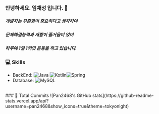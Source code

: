 ### 안녕하세요. 임채성 입니다. 👋
##### 개발자는 꾸준함이 중요하다고 생각하여
##### 문제해결능력과 개발이 즐거움이 있어 
##### 하루에 1일 1커밋 운동을 하고 있습니다. 

### 💻 Skills
+ BackEnd: ![Java](https://img.shields.io/badge/Java-007396.svg?&style=for-the-badge&logo=Java&logoColor=white) ![Kotlin](https://img.shields.io/badge/Kotlin-7F52FF.svg?&style=for-the-badge&logo=Kotlin&logoColor=white)![Spring](https://img.shields.io/badge/Spring-6DB33F.svg?&style=for-the-badge&logo=Spring&logoColor=white)
+ Database: ![MySQL](https://img.shields.io/badge/MySQL-4479A1.svg?&style=for-the-badge&logo=MySQL&logoColor=white)
<br/>
### 🔭 Total Commits 
![Pan2468's GitHub stats](https://github-readme-stats.vercel.app/api?username=pan2468&show_icons=true&theme=tokyonight)  



<!--
**pan2468/pan2468** is a ✨ _special_ ✨ repository because its `README.md` (this file) appears on your GitHub profile.

Here are some ideas to get you started:

- 🔭 I’m currently working on ...
- 🌱 I’m currently learning ...
- 👯 I’m looking to collaborate on ...
- 🤔 I’m looking for help with ...
- 💬 Ask me about ...
- 📫 How to reach me: ...
- 😄 Pronouns: ...
- ⚡ Fun fact: ...
-->
